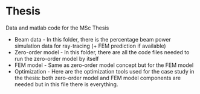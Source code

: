 # Thesis
Data and matlab code for the MSc Thesis

- Beam data - In this folder, there is the percentage beam power simulation data for ray-tracing (+ FEM prediction if available)
- Zero-order model - In this folder, there are all the code files needed to run the zero-order model by itself
- FEM model - Same as zero-order model concept but for the FEM model
- Optimization - Here are the optimization tools used for the case study in the thesis: both zero-order model and FEM model components are needed but in this file there is everything.

